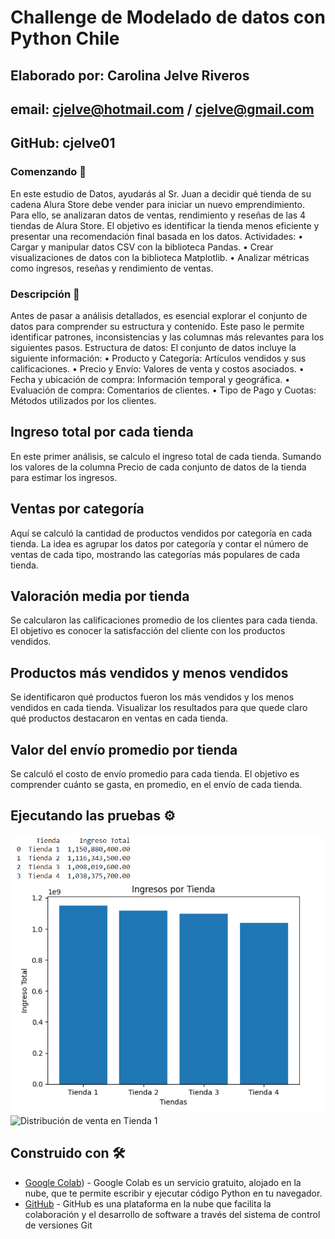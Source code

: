 # Challenge de Modelado de datos con Python Chile

## Elaborado por: Carolina Jelve Riveros
## email: cjelve@hotmail.com / cjelve@gmail.com
## GitHub: cjelve01


### Comenzando 🚀
En este estudio de Datos,  ayudarás al Sr. Juan a decidir qué tienda de su cadena Alura Store debe vender para iniciar 
un nuevo emprendimiento. Para ello, se analizaran datos de ventas, rendimiento y reseñas de las 4 tiendas de Alura Store. 
El objetivo es identificar la tienda menos eficiente y presentar una recomendación final basada en los datos.
Actividades:
•	Cargar y manipular datos CSV con la biblioteca Pandas.
•	Crear visualizaciones de datos con la biblioteca Matplotlib.
•	Analizar métricas como ingresos, reseñas y rendimiento de ventas.


### Descripción 🔧
Antes de pasar a análisis detallados, es esencial explorar el conjunto de datos para comprender su estructura y contenido. 
Este paso le permite identificar patrones, inconsistencias y las columnas más relevantes para los siguientes pasos.
Estructura de datos:
El conjunto de datos incluye la siguiente información:
•	Producto y Categoría: Artículos vendidos y sus calificaciones.
•	Precio y Envío: Valores de venta y costos asociados.
•	Fecha y ubicación de compra: Información temporal y geográfica.
•	Evaluación de compra: Comentarios de clientes.
•	Tipo de Pago y Cuotas: Métodos utilizados por los clientes.


## Ingreso total por cada tienda
En este primer análisis, se calculo el ingreso total de cada tienda. Sumando los valores de la columna Precio de cada conjunto de datos de la tienda para estimar los ingresos.

## Ventas por categoría
Aquí se calculó la cantidad de productos vendidos por categoría en cada tienda. La idea es agrupar los datos por categoría y contar el número de ventas de cada tipo, mostrando las categorías más populares de cada tienda.


## Valoración media por tienda
Se calcularon las calificaciones promedio de los clientes para cada tienda. El objetivo es conocer la satisfacción del cliente con los productos vendidos.


## Productos más vendidos y menos vendidos
Se identificaron qué productos fueron los más vendidos y los menos vendidos en cada tienda. Visualizar los resultados para que quede claro qué productos destacaron en ventas en cada tienda.


## Valor del envío promedio por tienda
Se calculó el costo de envío promedio para cada tienda. El objetivo es comprender cuánto se gasta, en promedio, en el envío de cada tienda.


## Ejecutando las pruebas ⚙️

![Ingresos de las tiendas](https://github.com/cjelve01/Challenge-de-Modelado-de-datos-con-Python/blob/main/imagenes/Ingresos%20por%20Tienda.png)
![Distribución de venta en Tienda 1](https://github.com/cjelve01/Challenge-de-Modelado-de-datos-con-Python/blob/main/imagenes/Tienda1%20distribucion%10de%10ventas.png)


## Construido con 🛠️
* [Google Colab](https://colab.research.google.com/)) - Google Colab es un servicio gratuito, alojado en la nube, que te permite escribir y ejecutar código Python en tu navegador.
* [GitHub](https://github.com/) - GitHub es una plataforma en la nube que facilita la colaboración y el desarrollo de software a través del sistema de control de versiones Git

